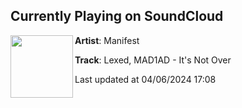 ## Currently Playing on SoundCloud

[<img align="left" width="100" src="https://i1.sndcdn.com/artworks-pNPeyTzvvxgb0Azq-P4Cgyg-t500x500.jpg">](https://soundcloud.com/manifestdnb/lexed-mad1ad-its-not-over?in=manifestdnb/sets/lexed-mad1ad-its-not-over2)

**Artist**: Manifest 

**Track**: Lexed, MAD1AD - It's Not Over

Last updated at 04/06/2024 17:08
